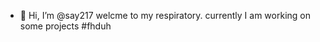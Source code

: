- 👋 Hi, I’m @say217
welcme to my respiratory. currently I am working on some projects 
#fhduh

<!---
say217/say217 is a ✨ special ✨ repository because its `README.md` (this file) appears on your GitHub profile.
You can click the Preview link to take a look at your changes.
--->
